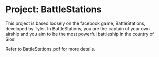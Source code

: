 # Project: BattleStations
This project is based loosely on the facebook game, BattleStations, developed by Tyler. In BattleStations, you are the captain of your own airship and you aim to be the most powerful battleship in the country of Sios!

Refer to BattleStations.pdf for more details.
